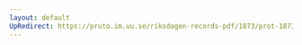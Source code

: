```yaml
---
layout: default
UpRedirect: https://pruto.im.uu.se/riksdagen-records-pdf/1873/prot-1873--fk--524/prot-1873--fk--524_002.pdf
---
```

